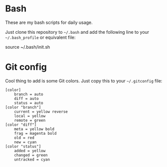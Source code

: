# Bash

These are my bash scripts for daily usage.

Just clone this repository to `~/.bash` and
add the following line to your `~/.bash_profile`
or equivalent file:

  source ~/.bash/init.sh

# Git config

Cool thing to add is some Git colors. Just copy this to your `~/.gitconfig` file:


	[color]
		branch = auto
		diff = auto
		status = auto
	[color "branch"]
		current = yellow reverse
		local = yellow
		remote = green
	[color "diff"]
		meta = yellow bold
		frag = magenta bold
		old = red
		new = cyan
	[color "status"]
		added = yellow
		changed = green
		untracked = cyan